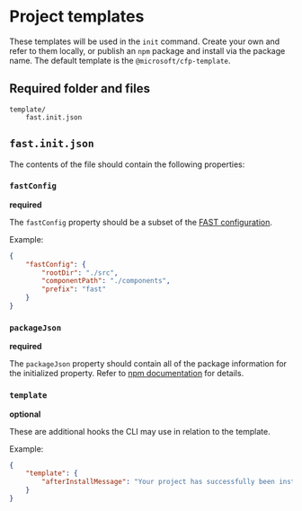 # Project templates

These templates will be used in the `init` command. Create your own and refer to them locally, or publish an `npm` package and install via the package name. The default template is the `@microsoft/cfp-template`.

## Required folder and files

```
template/
    fast.init.json
```

## `fast.init.json`

The contents of the file should contain the following properties:

### `fastConfig`

**required**

The `fastConfig` property should be a subset of the [FAST configuration](https://microsoft.github.io/fast-cli/docs/configure/).

Example:
```json
{
    "fastConfig": {
        "rootDir": "./src",
        "componentPath": "./components",
        "prefix": "fast"
    }
}
```

### `packageJson`

**required**

The `packageJson` property should contain all of the package information for the initialized property. Refer to [npm documentation](https://docs.npmjs.com/cli/v8/configuring-npm/package-json) for details.

### `template`

**optional**

These are additional hooks the CLI may use in relation to the template.

Example:
```json
{
    "template": {
        "afterInstallMessage": "Your project has successfully been installed!"
    }
}
```